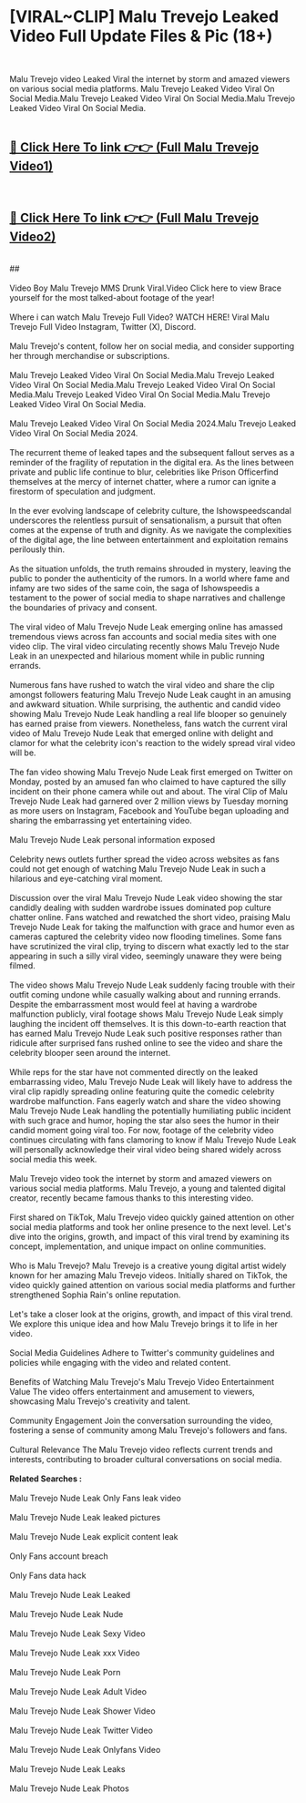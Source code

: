 # [VIRAL~CLIP] Malu Trevejo Leaked Video Full Update Files & Pic (18+) <br>
<br>

Malu Trevejo video Leaked Viral the internet by storm and amazed viewers on various social media platforms. Malu Trevejo Leaked Video Viral On Social Media.Malu Trevejo Leaked Video Viral On Social Media.Malu Trevejo Leaked Video Viral On Social Media.<br>
 <br>

##  <a href="https://play.trustnlinepharmacy.us?title=Full Malu_Trevejo&ref=git">🔴 Click Here To link 👉👉 (Full Malu Trevejo Video1)</a><br>
  <br>

##  <a href="https://play.trustnlinepharmacy.us?title=Full Malu_Trevejo&ref=git">🔴 Click Here To link 👉👉 (Full Malu Trevejo Video2)</a><br>
  <br>
  ##


  <br>

  <br>
Video Boy Malu Trevejo MMS Drunk Viral.Video Click here to view Brace yourself for the most talked-about footage of the year!
<br><br>
Where i can watch Malu Trevejo Full Video? WATCH HERE! Viral Malu Trevejo Full Video Instagram, Twitter (X), Discord.
<br><br>
Malu Trevejo's content, follow her on social media, and consider supporting her through merchandise or subscriptions.
<br><br>
Malu Trevejo Leaked Video Viral On Social Media.Malu Trevejo Leaked Video Viral On Social Media.Malu Trevejo Leaked Video Viral On Social Media.Malu Trevejo Leaked Video Viral On Social Media.Malu Trevejo Leaked Video Viral On Social Media.
<br><br>
Malu Trevejo Leaked Video Viral On Social Media 2024.Malu Trevejo Leaked Video Viral On Social Media 2024.
<br><br>
The recurrent theme of leaked tapes and the subsequent fallout serves as a reminder of the fragility of reputation in the digital era. As the lines between private and public life continue to blur, celebrities like Prison Officerfind themselves at the mercy of internet chatter, where a rumor can ignite a firestorm of speculation and judgment.
<br><br>
In the ever evolving landscape of celebrity culture, the Ishowspeedscandal underscores the relentless pursuit of sensationalism, a pursuit that often comes at the expense of truth and dignity. As we navigate the complexities of the digital age, the line between entertainment and exploitation remains perilously thin.
<br><br>
As the situation unfolds, the truth remains shrouded in mystery, leaving the public to ponder the authenticity of the rumors. In a world where fame and infamy are two sides of the same coin, the saga of Ishowspeedis a testament to the power of social media to shape narratives and challenge the boundaries of privacy and consent.
<br><br>
The viral video of Malu Trevejo Nude Leak emerging online has amassed tremendous views across fan accounts and social media sites with one video clip. The viral video circulating recently shows Malu Trevejo Nude Leak in an unexpected and hilarious moment while in public running errands.
<br><br>
Numerous fans have rushed to watch the viral video and share the clip amongst followers featuring Malu Trevejo Nude Leak caught in an amusing and awkward situation. While surprising, the authentic and candid video showing Malu Trevejo Nude Leak handling a real life blooper so genuinely has earned praise from viewers. Nonetheless, fans watch the current viral video of Malu Trevejo Nude Leak that emerged online with delight and clamor for what the celebrity icon's reaction to the widely spread viral video will be.
<br><br>
The fan video showing Malu Trevejo Nude Leak first emerged on Twitter on Monday, posted by an amused fan who claimed to have captured the silly incident on their phone camera while out and about. The viral Clip of Malu Trevejo Nude Leak had garnered over 2 million views by Tuesday morning as more users on Instagram, Facebook and YouTube began uploading and sharing the embarrassing yet entertaining video.
<br><br>
Malu Trevejo Nude Leak personal information exposed
<br><br>
Celebrity news outlets further spread the video across websites as fans could not get enough of watching Malu Trevejo Nude Leak in such a hilarious and eye-catching viral moment.
<br><br>
Discussion over the viral Malu Trevejo Nude Leak video showing the star candidly dealing with sudden wardrobe issues dominated pop culture chatter online. Fans watched and rewatched the short video, praising Malu Trevejo Nude Leak for taking the malfunction with grace and humor even as cameras captured the celebrity video now flooding timelines. Some fans have scrutinized the viral clip, trying to discern what exactly led to the star appearing in such a silly viral video, seemingly unaware they were being filmed.
<br><br>
The video shows Malu Trevejo Nude Leak suddenly facing trouble with their outfit coming undone while casually walking about and running errands. Despite the embarrassment most would feel at having a wardrobe malfunction publicly, viral footage shows Malu Trevejo Nude Leak simply laughing the incident off themselves. It is this down-to-earth reaction that has earned Malu Trevejo Nude Leak such positive responses rather than ridicule after surprised fans rushed online to see the video and share the celebrity blooper seen around the internet.
<br><br>
While reps for the star have not commented directly on the leaked embarrassing video, Malu Trevejo Nude Leak will likely have to address the viral clip rapidly spreading online featuring quite the comedic celebrity wardrobe malfunction. Fans eagerly watch and share the video showing Malu Trevejo Nude Leak handling the potentially humiliating public incident with such grace and humor, hoping the star also sees the humor in their candid moment going viral too. For now, footage of the celebrity video continues circulating with fans clamoring to know if Malu Trevejo Nude Leak will personally acknowledge their viral video being shared widely across social media this week.
<br><br>
Malu Trevejo video took the internet by storm and amazed viewers on various social media platforms. Malu Trevejo, a young and talented digital creator, recently became famous thanks to this interesting video.
<br><br>
First shared on TikTok, Malu Trevejo video quickly gained attention on other social media platforms and took her online presence to the next level. Let's dive into the origins, growth, and impact of this viral trend by examining its concept, implementation, and unique impact on online communities.
<br><br>
Who is Malu Trevejo? Malu Trevejo is a creative young digital artist widely known for her amazing Malu Trevejo videos. Initially shared on TikTok, the video quickly gained attention on various social media platforms and further strengthened Sophia Rain's online reputation.
<br><br>
Let's take a closer look at the origins, growth, and impact of this viral trend. We explore this unique idea and how Malu Trevejo brings it to life in her video.
<br><br>
Social Media Guidelines Adhere to Twitter's community guidelines and policies while engaging with the video and related content.
<br><br>
Benefits of Watching Malu Trevejo's Malu Trevejo Video Entertainment Value The video offers entertainment and amusement to viewers, showcasing Malu Trevejo's creativity and talent.
<br><br>
Community Engagement Join the conversation surrounding the video, fostering a sense of community among Malu Trevejo's followers and fans.
<br><br>
Cultural Relevance The Malu Trevejo video reflects current trends and interests, contributing to broader cultural conversations on social media.
<br><br>
<strong>Related Searches :</strong>
<br><br>
Malu Trevejo Nude Leak Only Fans leak video
<br><br>
Malu Trevejo Nude Leak leaked pictures
<br><br>
Malu Trevejo Nude Leak explicit content leak
<br><br>
Only Fans account breach
<br><br>
Only Fans data hack
<br><br>
Malu Trevejo Nude Leak Leaked
<br><br>
Malu Trevejo Nude Leak Nude
<br><br>
Malu Trevejo Nude Leak Sexy Video
<br><br>
Malu Trevejo Nude Leak xxx Video
<br><br>
Malu Trevejo Nude Leak Porn
<br><br>
Malu Trevejo Nude Leak Adult Video
<br><br>
Malu Trevejo Nude Leak Shower Video
<br><br>
Malu Trevejo Nude Leak Twitter Video
<br><br>
Malu Trevejo Nude Leak Onlyfans Video
<br><br>
Malu Trevejo Nude Leak Leaks
<br><br>
Malu Trevejo Nude Leak Photos